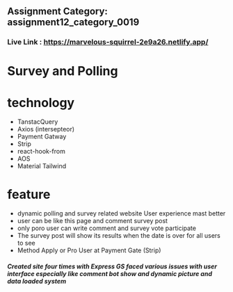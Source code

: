 ## Assignment Category: assignment12_category_0019

### Live Link : https://marvelous-squirrel-2e9a26.netlify.app/

# Survey and Polling

# technology
- TanstacQuery
- Axios (intersepteor)
- Payment Gatway
- Strip
- react-hook-from
- AOS
- Material Tailwind

# feature
- dynamic polling and survey related website User experience mast better
- user can be like this page and comment survey post
- only poro user can write comment and survey vote participate
- The survey post will show its results when the date is over for all users to see
- Method Apply or Pro User at Payment Gate (Strip)

##### Created site four times with Express GS faced various issues with user interface especially like comment bot show and dynamic picture and data loaded system
